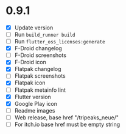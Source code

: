 # 0.9.1

- [x] Update version
- [ ] Run ```build_runner build```
- [ ] Run ```flutter_oss_licenses:generate```
- [x] F-Droid changelog
- [ ] F-Droid screenshots
- [x] F-Droid icon
- [x] Flatpak changelog
- [ ] Flatpak screenshots
- [x] Flatpak icon
- [ ] Flatpak metainfo lint
- [x] Flutter version
- [x] Google Play icon
- [ ] Readme images
- [ ] Web release, base href "/tripeaks_neue/"
- [ ] For itch.io base href must be empty string